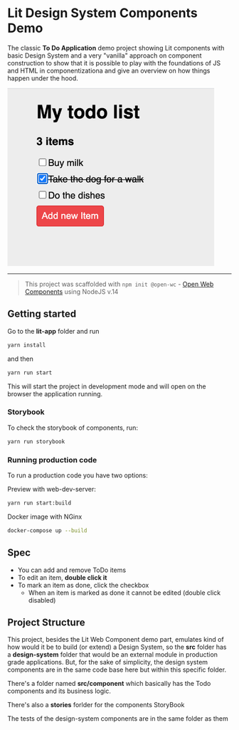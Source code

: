 # Lit Design System Components Demo

The classic **To Do Application** demo project showing Lit components with basic Design System and a very "vanilla" approach on component construction to show that it is possible to play with the foundations of JS and HTML in componentizationa and give an overview on how things happen under the hood.

<img src="to-do-screenshot.png" height="400" />

---
> This project was scaffolded with `npm init @open-wc` - [Open Web Components](https://open-wc.org/) using NodeJS v.14

## Getting started

Go to the **lit-app** folder and run

```bash
yarn install
```
and then

```bash
yarn run start
```

This will start the project in development mode and will open on the browser the application running.

### Storybook

To check the storybook of components, run:
```bash
yarn run storybook
```

### Running production code
To run a production code you have two options:

Preview with web-dev-server:
```bash
yarn run start:build
```

Docker image with NGinx
```bash
docker-compose up --build
```

## Spec

- You can add and remove ToDo items
- To edit an item, **double click it**
- To mark an item as done, click the checkbox
    - When an item is marked as done it cannot be edited (double click disabled)

## Project Structure

This project, besides the Lit Web Component demo part, emulates kind of how would it be to build (or extend) a Design System, so the **src** folder has a **design-system** folder that would be an external module in production grade applications. But, for the sake of simplicity, the design system components are in the same code base here but within this specific folder.

There's a folder named **src/component** which basically has the Todo components and its business logic.

There's also a **stories** forlder for the components StoryBook

The tests of the design-system components are in the same folder as them
